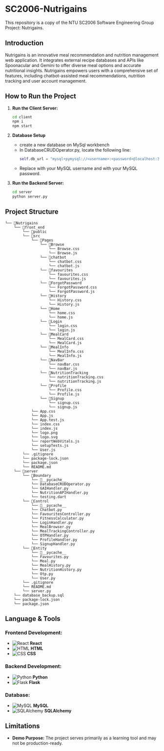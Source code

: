 # SC2006-Nutrigains
This repository is a copy of the NTU SC2006 Software Engineering Group Project: Nutrigains.

## Introduction
Nutrigains is an innovative meal recommendation and nutrition management web application. It integrates external recipe databases and APIs like Spoonacular and Gemini to offer diverse meal options and accurate nutritional insights. Nutrigains empowers users with a comprehensive set of features, including chatbot-assisted meal recommendations, nutrition tracking and user account management.

## How to Run the Project
1. **Run the Client Server:**
   ```bash
   cd client
   npm i
   npm start
   
2. **Database Setup**
   - create a new database on MySql workbench
   - In DatabaseCRUDOperator.py, locate the following line:
     ```python
     self.db_url = "mysql+pymysql://<username>:<password>@localhost:3306/nutrigains"
   - Replace <username> with your MySQL username and <password> with your MySQL password.
   
3. **Run the Backend Server:**
   ```bash
   cd server
   python server.py

## Project Structure
```
└── 📁Nutrigains
    └── 📁front_end
        └── 📁public
        └── 📁src
            └── 📁Pages
                └── 📁Browse
                    └── Browse.css
                    └── Browse.js
                └── 📁chatbot
                    └── chatbot.css
                    └── chatbot.js
                └── 📁favourites
                    └── favourites.css
                    └── favourites.js
                └── 📁ForgotPassword
                    └── ForgotPassword.css
                    └── ForgotPassword.js
                └── 📁History
                    └── History.css
                    └── History.js
                └── 📁Home
                    └── home.css
                    └── home.js
                └── 📁Login
                    └── login.css
                    └── login.js
                └── 📁MealCard
                    └── MealCard.css
                    └── MealCard.js
                └── 📁MealInfo
                    └── MealInfo.css
                    └── MealInfo.js
                └── 📁NavBar
                    └── navBar.css
                    └── navBar.js
                └── 📁NutritionTracking
                    └── nutritionTracking.css
                    └── nutritionTracking.js
                └── 📁Profile
                    └── Profile.css
                    └── Profile.js
                └── 📁Signup
                    └── signup.css
                    └── signup.js
            └── App.css
            └── App.js
            └── App.test.js
            └── index.css
            └── index.js
            └── logo.png
            └── logo.svg
            └── reportWebVitals.js
            └── setupTests.js
            └── User.js
        └── .gitignore
        └── package-lock.json
        └── package.json
        └── README.md
    └── 📁server
        └── 📁Boundary
            └── 📁__pycache__
            └── DatabaseCRUDOperator.py
            └── GAIHandler.py
            └── NutritionAPIHandler.py
            └── testing.dart
        └── 📁Control
            └── 📁__pycache__
            └── Chatbot.py
            └── FavouritesController.py
            └── FitnessCalculator.py
            └── LoginHandler.py
            └── MealBrowser.py
            └── MealTrackingController.py
            └── OTPHandler.py
            └── ProfileHandler.py
            └── SignupHandler.py
        └── 📁Entity
            └── 📁__pycache__
            └── Favourites.py
            └── Meal.py
            └── MealHistory.py
            └── NutritionHistory.py
            └── Otp.py
            └── User.py
        └── .gitignore
        └── README.md
        └── server.py
    └── database_backup.sql
    └── package-lock.json
    └── package.json
```
## Language & Tools

### Frontend Development:
- ![React](https://img.icons8.com/color/48/000000/react-native.png) **React**
- ![HTML](https://img.icons8.com/color/48/000000/html-5.png) **HTML**
- ![CSS](https://img.icons8.com/color/48/000000/css3.png) **CSS**

### Backend Development:
- ![Python](https://img.icons8.com/color/48/000000/python.png) **Python**
- ![Flask](https://img.icons8.com/color/48/000000/flask.png) **Flask**

### Database:
- ![MySQL](https://img.icons8.com/color/48/000000/mysql-logo.png) **MySQL**
- ![SQLAlchemy](https://img.icons8.com/color/48/000000/sql.png) **SQLAlchemy**

## Limitations
- **Demo Purpose:** The project serves primarily as a learning tool and may not be production-ready.

